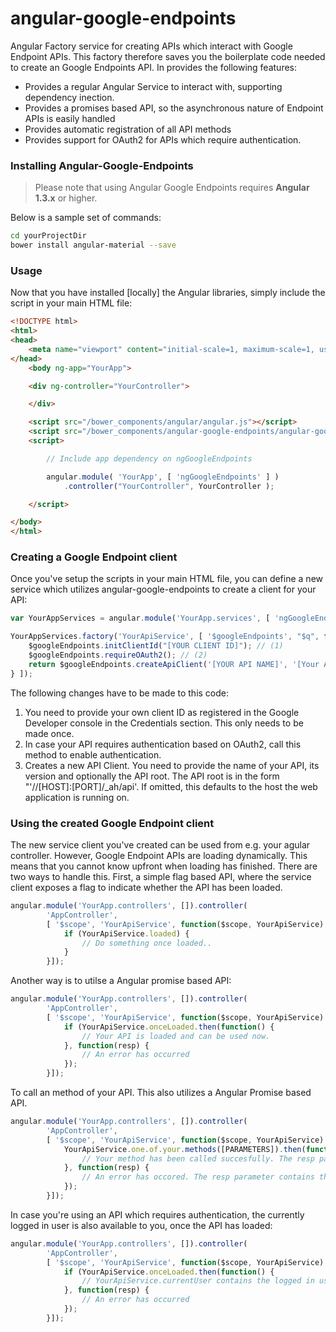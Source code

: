 angular-google-endpoints
========================

Angular Factory service for creating APIs which interact with Google Endpoint APIs. This factory therefore saves you the boilerplate code
needed to create an Google Endpoints API. In provides the following features:

- Provides a regular Angular Service to interact with, supporting dependency inection.
- Provides a promises based API, so the asynchronous nature of Endpoint APIs is easily handled
- Provides automatic registration of all API methods
- Provides support for OAuth2 for APIs which require authentication.

### Installing Angular-Google-Endpoints

> Please note that using Angular Google Endpoints requires **Angular 1.3.x** or higher.

Below is a sample set of commands:

```bash
cd yourProjectDir
bower install angular-material --save
```

### Usage

Now that you have installed [locally] the Angular libraries, simply include the script in your main HTML file:

```html
<!DOCTYPE html>
<html>
<head>
    <meta name="viewport" content="initial-scale=1, maximum-scale=1, user-scalable=no" />
</head>
    <body ng-app="YourApp">

    <div ng-controller="YourController">

    </div>

    <script src="/bower_components/angular/angular.js"></script>
    <script src="/bower_components/angular-google-endpoints/angular-google-endpoints.js"></script>
    <script>

        // Include app dependency on ngGoogleEndpoints

        angular.module( 'YourApp', [ 'ngGoogleEndpoints' ] )
            .controller("YourController", YourController );

    </script>

</body>
</html>
```

### Creating a Google Endpoint client

Once you've setup the scripts in your main HTML file, you can define a new service which utilizes angular-google-endpoints to create a client 
for your API:

```javascript
var YourAppServices = angular.module('YourApp.services', [ 'ngGoogleEndpoints' ]);

YourAppServices.factory('YourApiService', [ '$googleEndpoints', "$q", function($googleEndpoints, $q) {
    $googleEndpoints.initClientId("[YOUR CLIENT ID]"); // (1)
    $googleEndpoints.requireOAuth2(); // (2)
    return $googleEndpoints.createApiClient('[YOUR API NAME]', '[Your API VERSION]', '[YOUR API ROOT]'); // (3)
} ]);
```

The following changes have to be made to this code:

1.  You need to provide your own client ID as registered in the Google Developer console in the Credentials section. This only needs to be made once.
2.  In case your API requires authentication based on OAuth2, call this method to enable authentication.
3.  Creates a new API Client. You need to provide the name of your API, its version and optionally the API root. The API root is in the form "'//[HOST]:[PORT]/_ah/api'. If omitted, this defaults to the host the web application is running on.

### Using the created Google Endpoint client

The new service client you've created can be used from e.g. your agular controller. However, Google Endpoint APIs are loading dynamically. This means
that you cannot know upfront when loading has finished. There are two ways to handle this. First, a simple flag based API, where the service client exposes a flag to indicate whether the API has been loaded.

```javascript
angular.module('YourApp.controllers', []).controller(
        'AppController',
        [ '$scope', 'YourApiService', function($scope, YourApiService) {
            if (YourApiService.loaded) {
                // Do something once loaded..
            }
        }]);

```

Another way is to utilse a Angular promise based API:
```javascript
angular.module('YourApp.controllers', []).controller(
        'AppController',
        [ '$scope', 'YourApiService', function($scope, YourApiService) {
            if (YourApiService.onceLoaded.then(function() {
                // Your API is loaded and can be used now.
            }, function(resp) {
                // An error has occurred
            });
        }]);
```

To call an method of your API. This also utilizes a Angular Promise based API.
```javascript
angular.module('YourApp.controllers', []).controller(
        'AppController',
        [ '$scope', 'YourApiService', function($scope, YourApiService) {
            YourApiService.one.of.your.methods([PARAMETERS]).then(function(resp) {
                // Your method has been called succesfully. The resp parameter contains the response.
            }, function(resp) {
                // An error has occored. The resp parameter contains the error information.
            }); 
        }]);
```

In case you're using an API which requires authentication, the currently logged in user is also available to you, once the API has loaded:
```javascript
angular.module('YourApp.controllers', []).controller(
        'AppController',
        [ '$scope', 'YourApiService', function($scope, YourApiService) {
            if (YourApiService.onceLoaded.then(function() {
                // YourApiService.currentUser contains the logged in user information.
            }, function(resp) {
                // An error has occurred
            });
        }]);
```
